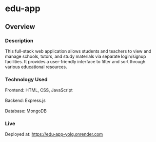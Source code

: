 # edu-app

## Overview 

### Description 

This full-stack web application allows students and teachers to view and manage schools, tutors, and study materials via separate login/signup facilities. It provides a user-friendly interface to filter and sort through various educational resources.

### Technology Used

Frontend: HTML, CSS, JavaScript <br> <br>
Backend: Express.js <br> <br>
Database: MongoDB

### Live

Deployed at: https://edu-app-yolg.onrender.com


